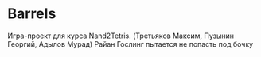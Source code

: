 # Barrels
Игра-проект для курса Nand2Tetris. (Третьяков Максим, Пузынин Георгий, Адылов Мурад)
Райан Гослинг пытается не попасть под бочку
